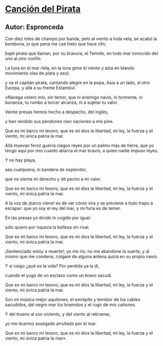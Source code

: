 # [Canción del Pirata](https://es.wikipedia.org/wiki/Canci%C3%B3n_del_pirata)
## Autor: Espronceda
Con diez lotes de champú por banda,
pelo al viento a toda vela,
se acabó la bombona, jo qué pena
me cae hielo que hace clín;

bajel pirata que llaman,
por su bravura, el Temido,
en todo mar conocido
del uno al otro confín.

La luna en el mar riela,
en la lona gime el viento
y alza en blando movimiento
olas de plata y azul;

y va el capitán pirata,
cantando alegre en la popa,
Asia a un lado, al otro Europa,
y allá a su frente Estambul.

«Navega velero mío,
sin temor,
que ni enemigo navío,
ni tormenta, ni bonanza,
tu rumbo a torcer alcanza,
ni a sujetar tu valor.

Veinte presas
hemos hecho
a despecho,
del inglés,

y han rendido
sus pendones
cien naciones
a mis pies.

Que es mi barco mi tesoro,
que es mi dios la libertad,
mi ley, la fuerza y el viento,
mi única patria la mar.

Allá muevan feroz guerra
ciegos reyes
por un palmo más de tierra,
que yo tengo aquí por mío
cuanto abarca el mar bravío,
a quien nadie impuso leyes.

Y no hay playa,

sea cualquiera,
ni bandera
de esplendor,

que no sienta
mi derecho
y dé pecho
a mi valor.

Que es mi barco mi tesoro,
que es mi dios la libertad,
mi ley, la fuerza y el viento,
mi única patria la mar.

A la voz de ¡barco viene!
es de ver
cómo vira y se previene
a todo trapo a escapar:
que yo soy el rey del mar,
y mi furia es de temer.

En las presas
yo divido
lo cogido
por igual:

sólo quiero
por riqueza
la belleza
sin rival.

Que es mi barco mi tesoro,
que es mi dios la libertad,
mi ley, la fuerza y el viento,
mi única patria la mar.

¡Sentenciado estoy a muerte!;
yo me río;
no me abandone la suerte,
y al mismo que me condena,
colgaré de alguna antena
quizá en su propio navío.

Y si caigo
¿qué es la vida?
Por perdida
ya la di,

cuando el yugo
de un esclavo
como un bravo
sacudí.

Que es mi barco mi tesoro,
que es mi dios la libertad,
mi ley, la fuerza y el viento,
mi única patria la mar.

Son mi música mejor
aquilones,
el estrépito y temblor
de los cables sacudidos,
del negro mar los bramidos
y el rugir de mis cañones.

Y del trueno
al son violento,
y del viento
al rebramar,

yo me duermo
sosegado
arrullado
por el mar.

Que es mi barco mi tesoro,
que es mi dios la libertad,
mi ley, la fuerza y el viento,
mi única patria la mar».